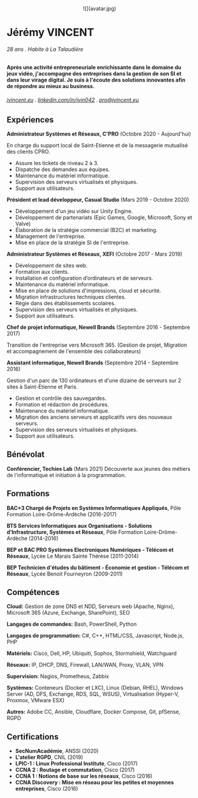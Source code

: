 <p align=center>![](avatar.jpg)</p>

Jérémy VINCENT
======

###### 28 ans . Habite à La Talaudière

#### Après une activité entrepreneuriale enrichissante dans le domaine du jeux vidéo, j'accompagne des entreprises dans la gestion de son SI et dans leur virage digital. Je suis à l'écoute des solutions innovantes afin de répondre au mieux au business.

###### [jvincent.eu](https://jvincent.eu) . [linkedin.com/in/jvin042](https://www.linkedin.com/in/jvin042) . pro@jvincent.eu

Expériences
---------
**Administrateur Systèmes et Réseaux, C'PRO** (Octobre 2020 - Aujourd'hui)

En charge du support local de Saint-Etienne et de la messagerie mutualisé des clients CPRO.

- Assure les tickets de niveau 2 à 3.
- Dispatche des demandes aux équipes.
- Maintenance du matériel informatique.
- Supervision des serveurs virtualisés et physiques.
- Support aux utilisateurs.

**Président et lead développeur, Casual Studio** (Mars 2019 - Octobre 2020)

- Développement d'un jeu vidéo sur Unity Engine.
- Développement de partenariats (Epic Games, Google, Microsoft, Sony et Valve)
- Élaboration de la stratégie commercial (B2C) et marketing.
- Management de l'entreprise.
- Mise en place de la stratégie SI de l'entreprise.

**Administrateur Systèmes et Réseaux, XEFI** (Octobre 2017 - Mars 2019)

- Développement de sites web.
- Formation aux clients.
- Installation et configuration d’ordinateurs et de serveurs.
- Maintenance du matériel informatique.
- Mise en place de solutions d'impressions, cloud et sécurité.
- Migration infrastructures techniques clientes.
- Régie dans des établissements scolaires.
- Supervision des serveurs virtualisés et physiques.
- Support aux utilisateurs.

**Chef de projet informatique, Newell Brands** (Septembre 2016 - Septembre 2017)

Transition de l'entreprise vers Microsoft 365.
(Gestion de projet, Migration et accompagnement de l'ensemble des collaborateurs)

**Assistant informatique, Newell Brands** (Septembre 2014 - Septembre 2016)

Gestion d'un parc de 130 ordinateurs et d'une dizaine de serveurs sur 2 sites à Saint-Etienne et Paris.

- Gestion et contrôle des sauvegardes.
- Formation et rédaction de procédures.
- Maintenance du matériel informatique.
- Migration des anciens serveurs et applicatifs vers des nouveaux serveurs.
- Supervision des serveurs virtualisés et physiques.
- Support aux utilisateurs.

Bénévolat
---------
**Conférencier, Techies Lab** (Mars 2021)
Découverte aux jeunes des métiers de l'informatique et initiation à la programmation.

Formations
---------
**BAC+3 Chargé de Projets en Systèmes Informatiques Appliqués**, Pôle Formation Loire-Drôme-Ardèche (2016-2017)

**BTS Services Informatiques aux Organisations - Solutions d’Infrastructure, Systèmes et Réseaux**, Pôle Formation Loire-Drôme-Ardèche (2014-2016)

**BEP et BAC PRO Systèmes Electroniques Numériques - Télécom et Réseaux**, Lycée Le Marais Sainte Thérèse (2011-2014)

**BEP Technicien d'études du bâtiment - Économie et gestion - Télécom et Réseaux**, Lycée Benoit Fourneyron (2009-2011)

Compétences
------
**Cloud:** Gestion de zone DNS et NDD, Serveurs web (Apache, Nginx), Microsoft 365 (Azure, Exchange, SharePoint), SEO

**Langages de commandes:** Bash, PowerShell, Python

**Langages de programmation:** C#, C++, HTML/CSS, Javascript, Node.js, PHP

**Matériels:** Cisco, Dell, HP, Ubiquiti, Sophos, Stormshield, Watchguard

**Réseaux:** IP, DHCP, DNS, Firewall, LAN/WAN, Proxy, VLAN, VPN

**Supervision:** Nagios, Prometheus, Zabbix

**Systèmes:** Conteneurs (Docker et LXC), Linux (Debian, RHEL), Windows Server (AD, DFS, Exchange, RDS, SQL, WSUS),  Virtualisation (Hyper-V, Proxmox, VMware ESX)

**Autres:** Adobe CC, Ansible, Cloudflare, Docker Compose, Git, pfSense, RGPD

Certifications
------
- **SecNumAcadémie**, ANSSI (2020)
- **L'atelier RGPD**, CNIL (2019)
- **LPIC-1 : Linux Professional Institute**, Cisco (2017)
- **CCNA 2 : Routage et commutation**, Cisco (2017)
- **CCNA 1 : Notions de base sur les réseaux**, Cisco (2016)
- **CCNA Discovery : Mise en réseau pour les petites et moyennes entreprises**, Cisco (2016)